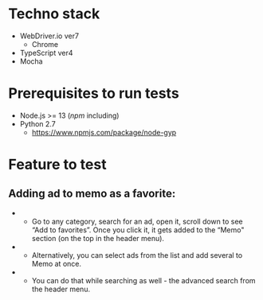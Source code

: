 # Techno stack
* WebDriver.io ver7
  * Chrome
* TypeScript ver4
* Mocha

# Prerequisites to run tests
* Node.js >= 13 (_npm_ including)
* Python 2.7
  * https://www.npmjs.com/package/node-gyp

# Feature to test
## Adding ad to memo as a favorite:
* + Go to any category, search for an ad, open it, scroll down to see “Add to favorites”. Once you click it, it gets added to the “Memo" section (on the top in the header menu).
* + Alternatively, you can select ads from the list and add several to Memo at once.
* + You can do that while searching as well - the advanced search from the header menu.